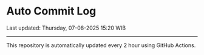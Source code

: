 # Auto Commit Log

Last updated: Thursday, 07-08-2025 15:20 WIB

---

This repository is automatically updated every 2 hour using GitHub Actions.
